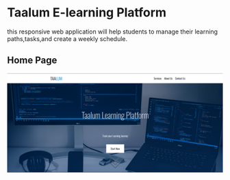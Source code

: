 # Taalum E-learning Platform
this responsive web application will help students to manage their learning paths,tasks,and create a weekly schedule.

## Home Page
![Home Page](/HomePage1.png)
